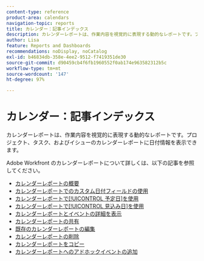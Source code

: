 ```yaml
---
content-type: reference
product-area: calendars
navigation-topic: reports
title: カレンダー：記事インデックス
description: カレンダーレポートは、作業内容を視覚的に表現する動的なレポートです。プロジェクト、タスク、およびイシューのカレンダーレポートに日付情報を表示できます。Adobe Workfront のカレンダーレポートについて理解するには、以下の記事を参照してください。
author: Lisa
feature: Reports and Dashboards
recommendations: noDisplay, noCatalog
exl-id: b46834db-358e-4ee2-9512-f7419351de30
source-git-commit: d90459cb4f6fb1960552f0ab174e963582312b5c
workflow-type: tm+mt
source-wordcount: '147'
ht-degree: 97%

---
```


# カレンダー：記事インデックス

<!--Audited: 01/2024-->

カレンダーレポートは、作業内容を視覚的に表現する動的なレポートです。プロジェクト、タスク、およびイシューのカレンダーレポートに日付情報を表示できます。

Adobe Workfront のカレンダーレポートについて詳しくは、以下の記事を参照してください。

* [カレンダーレポートの概要](../../../reports-and-dashboards/reports/calendars/calendar-reports-overview.md)
* [カレンダーレポートでのカスタム日付フィールドの使用](../../../reports-and-dashboards/reports/calendars/use-custom-dates.md)
* [カレンダーレポートで[!UICONTROL 予定日]を使用](../../../reports-and-dashboards/reports/calendars/use-planned-dates.md)
* [カレンダーレポートで[!UICONTROL 見込み日]を使用](../../../reports-and-dashboards/reports/calendars/use-projected-dates.md)
* [カレンダーレポートとイベントの詳細を表示](../../../reports-and-dashboards/reports/calendars/view-calendar-reports-and-event-details.md)
* [カレンダーレポートの共有](../../../reports-and-dashboards/reports/calendars/share-a-calendar-report.md)
* [既存のカレンダーレポートの編集](../../../reports-and-dashboards/reports/calendars/edit-an-existing-calendar-report.md)
* [カレンダーレポートの削除](../../../reports-and-dashboards/reports/calendars/delete-a-calendar-report.md)
* [カレンダーレポートをコピー](../../../reports-and-dashboards/reports/calendars/copy-a-calendar-report.md)
* [カレンダーレポートへのアドホックイベントの追加](../../../reports-and-dashboards/reports/calendars/add-ad-hoc-events.md)
